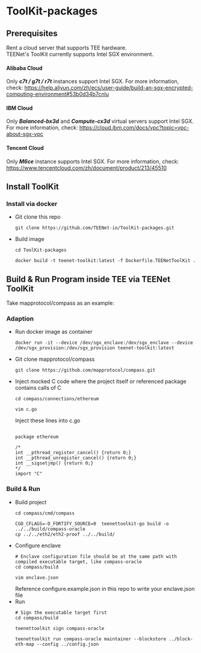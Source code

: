 # ToolKit-packages

## Prerequisites
Rent a cloud server that supports TEE hardware.   
TEENet's ToolKit currently supports Intel SGX environment.  
#### Alibaba Cloud  
Only ***c7t / g7t / r7t*** instances support Intel SGX. For more information, check: https://help.aliyun.com/zh/ecs/user-guide/build-an-sgx-encrypted-computing-environment#53b0d34b7cnlu   
#### IBM Cloud
Only ***Balanced-bx3d*** and ***Compute-cx3d*** virtual servers support Intel SGX. For more information, check: https://cloud.ibm.com/docs/vpc?topic=vpc-about-sgx-vpc  
#### Tencent Cloud
Only ***M6ce*** instance supports Intel SGX. For more information, check: https://www.tencentcloud.com/zh/document/product/213/45510   

## Install ToolKit
### Install via docker
- Git clone this repo  
  ```shell
  git clone https://github.com/TEENet-io/ToolKit-packages.git
  ```
- Build image
  ```shell
  cd ToolKit-packages

  docker build -t teenet-toolkit:latest -f Dockerfile.TEENetToolKit .
  ```
## Build & Run Program inside TEE via TEENet ToolKit
Take mapprotocol/compass as an example:   
### Adaption
- Run docker image as container
  ```shell
  docker run -it --device /dev/sgx_enclave:/dev/sgx_enclave --device /dev/sgx_provision:/dev/sgx_provision teenet-toolkit:latest
  ```
- Git clone mapprotocol/compass
  ```shell
  git clone https://github.com/mapprotocol/compass.git
  ```
- Inject mocked C code where the project itself or referenced package contains calls of C
  ```shell
  cd compass/connections/ethereum

  vim c.go
  ```

  Inject these lines into c.go
  ```golang
  
  package ethereum
  
  /*
  int __pthread_register_cancel() {return 0;}
  int __pthread_unregister_cancel() {return 0;}
  int __sigsetjmp() {return 0;}
  */
  import "C"
  
  ```
### Build & Run
- Build project
  ```shell
  cd compass/cmd/compass

  CGO_CFLAGS=-D_FORTIFY_SOURCE=0  teenettoolkit-go build -o ../../build/compass-oracle
  cp ../../eth2/eth2-proof ../../build/
  ```
- Configure enclave
  ```shell
  # Enclave configuration file should be at the same path with compiled executable target, like compass-oracle
  cd compass/build

  vim enclave.json
  ```
  Reference configure.example.json in this repo to write your enclave.json file
- Run
  ```shell
  # Sign the executable target first
  cd compass/build

  teenettoolkit sign compass-oracle

  teenettoolkit run compass-oracle maintainer --blockstore ../block-eth-map --config ../config.json
  ``` 

